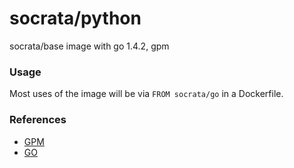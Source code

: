 socrata/python
===============

socrata/base image with go 1.4.2, gpm

### Usage

Most uses of the image will be via `FROM socrata/go` in a Dockerfile.

### References
* [GPM](https://github.com/pote/gpm)
* [GO](https://golang.org/)

